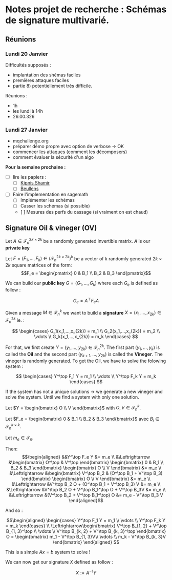 # Notes projet de recherche : Schémas de signature multivarié.

## Réunions
### Lundi 20 Janvier

Difficultés supposés : 
- implantation des shémas faciles
- premières attaques faciles
- partie $8)$ potentiellement très difficile. 

Réunions :
- 1h
- les lundi à 14h
- 26.00.326

### Lundi 27 Janvier
- mqchallenge.org
- préparer démo propre avec option de verbose -> OK
- commencer les attaques (comment les décomposers)
- comment évaluer la sécurité d'un algo

**Pour la semaine prochaine :**
- [ ] lire les papiers :
  - [ ] [Kipnis Shamir](articles/[4]-Kipnis-Shamir-1998.pdf)
  - [ ] [Beullens](articles/Beullens20.pdf)
- [ ] Faire l'implementation en sagemath
  - [ ] Implémenter les schémas
  - [ ] Casser les schémas (si possible)
  - [ ] Mesures des perfs du cassage (si vraiment on est chaud)

## Signature Oil & vineger (OV)

Let $A \in \mathcal{F}_n^{2k \times 2k}$ be a randomly generated invertible matrix. $A$ is our **private key**

Let $F = (F_1, \dots, F_k) \in (\mathcal{F}_n^{2k \times 2k})^k$ be a vector of $k$ randomly generated $2k×2k$ square matrices of the form:
$$F_e = \begin{pmatrix}
              0 & B_1 \\
              B_2 & B_3
        \end{pmatrix}$$

We can build our **public key** $G = (G_1, \dots, G_k)$ where each $G_e$ is defined as follow : 

$$G_e = A^\top F_e A$$

Given a message $M \in \mathcal{F}_n^k$ we want to build a **signature** $X = (x_1, \dots, x_{2k}) \in \mathcal{F}_n^{2k}$ ie. : 

$$
\begin{cases}
G_1(x_1,...,x_{2k}) = m_1 \\
G_2(x_1,...,x_{2k}) = m_2 \\
\vdots \\
G_k(x_1,...,x_{2k}) = m_k
\end{cases}
$$

For that, we first create $Y = (y_1, \dots, y_{2k}) \in \mathcal{F}_n^{2k}$. The first part $(y_1, \dots, y_k)$ is called the **Oil** and the second part $(y_{k + 1}, \dots, y_{2k})$ is called the **Vineger**. The vineger is randomly generated. To get the Oil, we have to solve the folowing system : 

$$
\begin{cases}
Y^\top F_1 Y = m_1 \\
\vdots \\
Y^\top F_k Y = m_k
\end{cases}
$$

If the system has not a unique solutions $\rightarrow$ we generate a new vineger and solve the system. Until we find a system with only one solution.

Let $Y = \begin{bmatrix} O \\ V \end{bmatrix}$ with $O, V \in \mathcal{F}_n^k$.

Let $F_e = 
\begin{bmatrix}
0 & B_1 \\ 
B_2 & B_3 
\end{bmatrix}$ avec $B_i \in \mathcal{F}_n^{k \times k}$. 

Let $m_e \in \mathcal{F}_n$.

Then:
$$\begin{aligned}
&&Y^\top F_e Y &= m_e \\
&\Leftrightarrow &\begin{bmatrix} O^\top & V^\top \end{bmatrix} \begin{bmatrix}
0 & B_1 \\ 
B_2 & B_3 
\end{bmatrix} \begin{bmatrix} O \\ V \end{bmatrix} &= m_e \\
&\Leftrightarrow &\begin{bmatrix} V^\top B_2 & (O^\top B_1 + V^\top B_3) \end{bmatrix} \begin{bmatrix} O \\ V \end{bmatrix} &= m_e \\
&\Leftrightarrow &V^\top B_2 O + (O^\top B_1 + V^\top B_3) V &= m_e \\
&\Leftrightarrow &V^\top B_2 O + V^\top B_1^\top O + V^\top B_3V &= m_e \\
&\Leftrightarrow &(V^\top B_2 + V^\top B_1^\top) O &= m_e - V^\top B_3 V
\end{aligned}$$

And so :

$$\begin{aligned}
\begin{cases}
Y^\top F_1 Y = m_1 \\
\vdots \\
Y^\top F_k Y = m_k
\end{cases} \\
\Leftrightarrow\begin{bmatrix}
V^\top B_{1, 2} + V^\top B_{1, 3}^\top \\
\vdots \\
V^\top B_{k, 2} + V^\top B_{k, 3}^\top
\end{bmatrix}
O = \begin{bmatrix}
m_1 - V^\top B_{1, 3}V\\
\vdots \\
m_k - V^\top B_{k, 3}V
\end{bmatrix}
\end{aligned}
$$

This is a simple $Ax = b$ system to solve !

We can now get our signature $X$ defined as follow : 

$$X := A^{-1}Y$$


